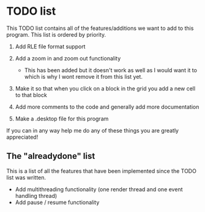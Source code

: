 # TODO list
This TODO list contains all of the features/additions we want to add to this program. This list is ordered by priority.

1. Add RLE file format support
2. Add a zoom in and zoom out functionality

	* This has been added but it doesn't work as well as I would want it to which is why I wont remove it from this list yet.

3. Make it so that when you click on a block in the grid you add a new cell to that block
4. Add more comments to the code and generally add more documentation
5. Make a .desktop file for this program

If you can in any way help me do any of these things you are greatly appreciated!

## The "alreadydone" list

This is a list of all the features that have been implemented since the TODO list was written.

* Add multithreading functionality (one render thread and one event handling thread)
* Add pause / resume functionality
